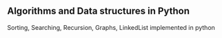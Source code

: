 ## Algorithms and Data structures in Python
Sorting, Searching, Recursion, Graphs, LinkedList implemented in python  
